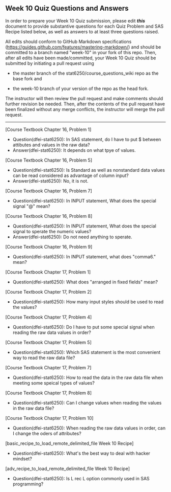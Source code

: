 ## Week 10 Quiz Questions and Answers

In order to prepare your Week 10 Quiz submission, please edit ***this*** document to provide substantive questions for each Quiz Problem and SAS Recipe listed below, as well as answers to at least three questions raised.

All edits should conform to GitHub Markdown specifications (https://guides.github.com/features/mastering-markdown/) and should be committed to a branch named "week-10" in your fork of this repo. Then, after all edits have been made/committed, your Week 10 Quiz should be submitted by initiating a pull request using

- the master branch of the stat6250/course_questions_wiki repo as the base fork and

- the week-10 branch of your version of the repo as the head fork.

The instructor will then review the pull request and make comments should further revision be needed. Then, after the contents of the pull request have been finalized without any merge conflicts, the instructor will merge the pull request.

********************************************************************************



[Course Textbook Chapter 16, Problem 1]
- Question(dfei-stat6250): In SAS statement, do I have to put $ between attibutes and values in the raw data?
- Answer(dfei-stat6250): It depends on what tpye of values.



[Course Textbook Chapter 16, Problem 5]
- Question(dfei-stat6250): Is Standard as well as nonstandard data values can be read considered as advantage of column input?
- Answer(dfei-stat6250): No, it is not.



[Course Textbook Chapter 16, Problem 7]
- Question(dfei-stat6250): In INPUT statement, What does the special signal "@" mean?



[Course Textbook Chapter 16, Problem 8]
- Question(dfei-stat6250): In INPUT statement,  What does the special signal to sperate the numeric values?
- Answer(dfei-stat6250): Do not need anything to sperate.



[Course Textbook Chapter 16, Problem 9]
- Question(dfei-stat6250): In INPUT statement, what does "comma6." mean?



[Course Textbook Chapter 17, Problem 1]
- Question(dfei-stat6250): What does "arranged in fixed fields" mean?



[Course Textbook Chapter 17, Problem 2]
- Question(dfei-stat6250): How many input styles should be used to read the values?



[Course Textbook Chapter 17, Problem 4]
- Question(dfei-stat6250): Do I have to put some special signal when reading the raw data values in order?



[Course Textbook Chapter 17, Problem 5]
- Question(dfei-stat6250): Which SAS statement is the most convenient way to read the raw data file?



[Course Textbook Chapter 17, Problem 7]
- Question(dfei-stat6250): How to read the data in the raw data file when meeting some speical types of values?



[Course Textbook Chapter 17, Problem 8]
- Question(dfei-stat6250): Can I change values when reading the values in the raw data file?



[Course Textbook Chapter 17, Problem 10]
- Question(dfei-stat6250): When reading the raw data values in order, can I change the oders of attributes?  



[basic_recipe_to_load_remote_delimited_file Week 10 Recipe]
- Question(dfei-stat6250): What's the best way to deal with hacker mindset?



[adv_recipe_to_load_remote_delimited_file Week 10 Recipe]
- Question(dfei-stat6250): Is L rec L option commonly used in SAS programming?


